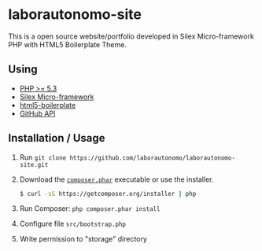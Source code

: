 laborautonomo-site
==================

This is a open source website/portfolio developed in Silex Micro-framework PHP with HTML5 Boilerplate Theme.

Using
-----
* [PHP >= 5.3](https://php.net)
* [Silex Micro-framework](http://silex.sensiolabs.org/)
* [html5-boilerplate](https://github.com/h5bp/html5-boilerplate)
* [GitHub API](https://developer.github.com/v3/)

Installation / Usage
--------------------

1. Run `git clone https://github.com/laborautonomo/laborautonomo-site.git`

2. Download the [`composer.phar`](https://getcomposer.org/composer.phar) executable or use the installer.

    ``` sh
    $ curl -sS https://getcomposer.org/installer | php
    ```

3. Run Composer: `php composer.phar install`

4. Configure file `src/bootstrap.php`

5. Write permission to "storage" directory